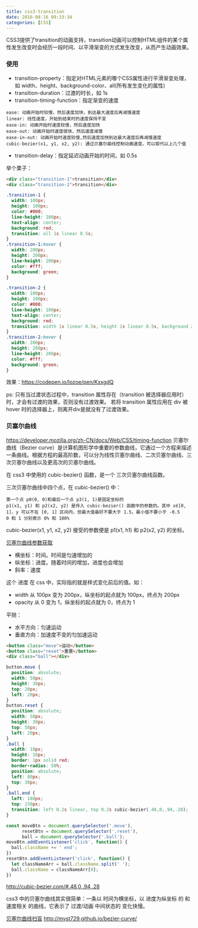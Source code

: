 ```yaml
---
title: css3-transition
date: 2016-08-16 09:33:34
categories: [CSS]
---
```


CSS3提供了transition的动画支持，transition动画可以控制HTML组件的某个属性发生改变时会经历一段时间、以平滑渐变的方式发生改变，从而产生动画效果。
### 使用
- transition-property：指定对HTML元素的哪个CSS属性进行平滑渐变处理，如 width、height、background-color、all(所有发生变化的属性)
- transition-duration：过渡的时长，如 1s
- transition-timing-function：指定渐变的速度
```
ease: 动画开始时较慢，然后速度加快，到达最大速度后再减慢速度
linear: 线性速度，开始到结束时的速度保持不变
ease-in: 动画开始时速度较慢，然后速度加快
ease-out: 动画开始时速度很快，然后速度减慢
ease-in-out: 动画开始时速度较慢,然后速度加快到达最大速度后再减慢速度
cubic-bezier(x1, y1, x2, y2): 通过贝塞尔曲线控制动画速度，可以取代以上几个值
```
- transition-delay：指定延迟动画开始的时间，如 0.5s
<!-- more -->
举个栗子：
```html
<div class="transition-1">transition</div>
<div class="transition-2">transition</div>
```
```css
.transition-1 {
  width: 100px;
  height: 100px;
  color: #000;
  line-height: 100px;
  text-align: center;
  background: red;
  transition: all 1s linear 0.5s;
}
.transition-1:hover {
  width: 200px;
  height: 200px;
  line-height: 200px;
  color: #fff;
  background: green;
}

.transition-2 {
  width: 100px;
  height: 100px;
  color: #000;
  line-height: 100px;
  text-align: center;
  background: red;
  transition: width 1s linear 0.5s, height 1s linear 0.5s, background 2s linear 0.5s;
}
.transition-2:hover {
  width: 200px;
  height: 200px;
  line-height: 200px;
  color: #fff;
  background: green;
}
```
效果：https://codepen.io/lozoe/pen/KxxgdQ
 
ps: 只有当过渡状态过程中，transition 属性存在（transition 被选择器应用时）时，才会有过渡的效果，否则没有过渡效果。
若将 transition 属性应用在 div 被 hover 时的选择器上，则离开div是就没有了过渡效果。


### 贝塞尔曲线

https://developer.mozilla.org/zh-CN/docs/Web/CSS/timing-function
贝塞尔曲线（Bezier curve）是计算机图形学中重要的参数曲线，它通过一个方程来描述一条曲线。根据方程的最高阶数，可以分为线性贝塞尔曲线、二次贝塞尔曲线、三次贝塞尔曲线以及更高次的贝塞尔曲线。

在 css3 中使用的 cubic-bezier() 函数，是一个 三次贝塞尔曲线函数。

三次贝塞尔曲线中四个点，在 cubic-bezier() 中：
```
第一个点 p0(0, 0)和最后一个点 p3(1, 1)是固定坐标的
p1(x1, y1) 和 p2(x2, y2) 是传入 cubic-bezier() 函数中的参数的。其中 x∈[0, 1]，y 可以不在 [0, 1] 区间内，但最大值最好不要大于 1.5，最小值不要小于 -0.5
0 和 1 分别表示 0% 和 100%
```

cubic-bezier(x1, y1, x2, y2) 接受的参数便是 p1(x1, h1) 和 p2(x2, y2) 的坐标。

[贝塞尔曲线参数获取](http://cubic-bezier.com/#.14,.56,.79,.35)


- 横坐标：时间。时间是匀速增加的
- 纵坐标：进度。随着时间的增加，进度也会增加
- 斜率：速度

这个 进度 在 css 中，实际指的就是样式变化前后的值。如：

- width 从 100px 变为 200px，纵坐标的起点就为 100px，终点为 200px
- opacity 从 0 变为 1，纵坐标的起点就为 0，终点为 1

平抛： 
- 水平方向：匀速运动
- 垂直方向：加速度不变的匀加速运动
```html
<button class="move">运动</button>
<button class="reset">重置</button>
<div class="ball"></div>
```
```css
button.move {
  position: absolute;
  width: 50px;
  height: 30px;
  top: 20px;
  left: 20px;
}
button.reset {
  position: absolute;
  width: 50px;
  height: 30px;
  top: 50px;
  left: 20px;
}
.ball {
  width: 10px;
  height: 10px;
  border: 1px solid red;
  border-radius: 50%;
  position: absolute;
  left: 80px;
  top: 30px;
}
.ball.end {
  left: 180px;
  top: 230px;
  transition: left 0.2s linear, top 0.2s cubic-bezier(.48,0,.94,.28);
}
```
```js
const moveBtn = document.querySelector('.move'),
      resetBtn = document.querySelector('.reset'),
      ball = document.querySelector('.ball');
moveBtn.addEventListener('click', function() {
  ball.className += ' end';
})
resetBtn.addEventListener('click', function() {
  let classNameArr = ball.className.split(' ');
  ball.className = classNameArr[0];
})
```

http://cubic-bezier.com/#.48,0,.94,.28

css3 中的贝塞尔曲线其实很简单：一条以 时间为横坐标，以 进度为纵坐标 的 和速度相关 的曲线，它表示了 过渡/动画 中间状态的 变化快慢。

[贝塞尔曲线扫盲](http://www.html-js.com/article/1628)
http://myst729.github.io/bezier-curve/

